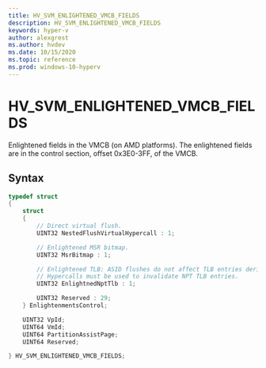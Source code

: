 ```yaml
---
title: HV_SVM_ENLIGHTENED_VMCB_FIELDS
description: HV_SVM_ENLIGHTENED_VMCB_FIELDS
keywords: hyper-v
author: alexgrest
ms.author: hvdev
ms.date: 10/15/2020
ms.topic: reference
ms.prod: windows-10-hyperv
---
```


# HV_SVM_ENLIGHTENED_VMCB_FIELDS

Enlightened fields in the VMCB (on AMD platforms). The enlightened fields are in the control section, offset 0x3E0-3FF, of the VMCB.

## Syntax

```c
typedef struct
{
    struct
    {
        // Direct virtual flush.
        UINT32 NestedFlushVirtualHypercall : 1;

        // Enlightened MSR bitmap.
        UINT32 MsrBitmap : 1;

        // Enlightened TLB: ASID flushes do not affect TLB entries derived from the NPT.
        // Hypercalls must be used to invalidate NPT TLB entries.
        UINT32 EnlightnedNptTlb : 1;

        UINT32 Reserved : 29;
    } EnlightenmentsControl;

    UINT32 VpId;
    UINT64 VmId;
    UINT64 PartitionAssistPage;
    UINT64 Reserved;

} HV_SVM_ENLIGHTENED_VMCB_FIELDS;
 ```
